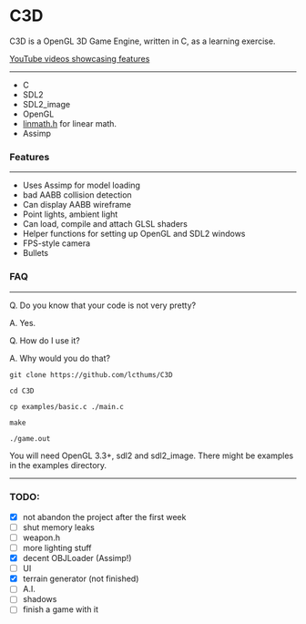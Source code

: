 # C3D
C3D is a OpenGL 3D Game Engine, written in C, as a learning exercise.

[YouTube videos showcasing features](https://www.youtube.com/watch?v=a591XlVhg2s&t=0s&index=2&list=PLjRugBWdnpzGRwpwNgbzrJWdNYixQwfZE)

---
* C
* SDL2
* SDL2_image
* OpenGL
* [linmath.h](https://github.com/datenwolf/linmath.h) for linear math.
* Assimp

### Features
***
* Uses Assimp for model loading
* bad AABB collision detection
* Can display AABB wireframe
* Point lights, ambient light
* Can load, compile and attach GLSL shaders
* Helper functions for setting up OpenGL and SDL2 windows
* FPS-style camera
* Bullets

### FAQ
***
Q. Do you know that your code is not very pretty?

A. Yes.

Q. How do I use it?

A. Why would you do that?

`git clone https://github.com/lcthums/C3D`

`cd C3D`

`cp examples/basic.c ./main.c`

`make`

`./game.out`

You will need OpenGL 3.3+, sdl2 and sdl2_image. There might be examples in the examples directory.
***

### TODO:
- [x] not abandon the project after the first week
- [ ] shut memory leaks
- [ ] weapon.h
- [ ] more lighting stuff
- [x] decent OBJLoader (Assimp!)
- [ ] UI
- [x] terrain generator (not finished)
- [ ] A.I.
- [ ] shadows
- [ ] finish a game with it
